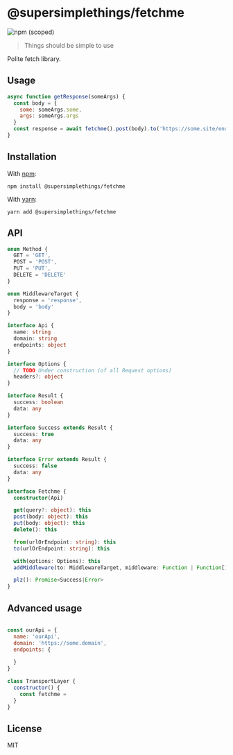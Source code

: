# @supersimplethings/fetchme
![npm (scoped)](https://img.shields.io/npm/v/@supersimplethings/fetchme)

> Things should be simple to use

Polite fetch library.

## Usage

```javascript
async function getResponse(someArgs) {
  const body = {
    some: someArgs.some,
    args: someArgs.args
  }
  const response = await fetchme().post(body).to('https://some.site/endpoint').plz()
}
```

## Installation

With [npm](https://npmjs.org/):

```shell
npm install @supersimplethings/fetchme
```

With [yarn](https://yarnpkg.com/en/):

```shell
yarn add @supersimplethings/fetchme
```

## API

```typescript
enum Method {
  GET = 'GET',
  POST = 'POST',
  PUT = 'PUT',
  DELETE = 'DELETE'
}

enum MiddlewareTarget {
  response = 'response',
  body = 'body'
}

interface Api {
  name: string
  domain: string
  endpoints: object
}

interface Options {
  // TODO Under construction (of all Request options)
  headers?: object
}

interface Result {
  success: boolean
  data: any
}

interface Success extends Result {
  success: true
  data: any
}

interface Error extends Result {
  success: false
  data: any
}

interface Fetchme {
  constructor(Api)

  get(query?: object): this
  post(body: object): this
  put(body: object): this
  delete(): this

  from(urlOrEndpoint: string): this
  to(urlOrEndpoint: string): this

  with(options: Options): this
  addMiddleware(to: MiddlewareTarget, middleware: Function | Function[]): this

  plz(): Promise<Success|Error>
}
```

## Advanced usage

```javascript

const ourApi = {
  name: 'ourApi',
  domain: 'https://some.domain',
  endpoints: {
    
  }
}

class TransportLayer {
  constructor() {
    const fetchme = 
  }
}
```

## License

MIT
